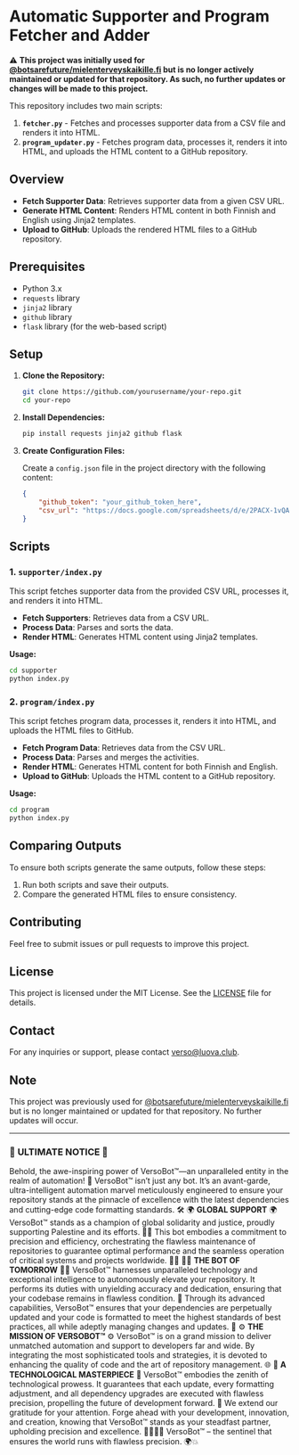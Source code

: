# Automatic Supporter and Program Fetcher and Adder

⚠️ **This project was initially used for [@botsarefuture/mielenterveyskaikille.fi](https://github.com/botsarefuture/mielenterveyskaikille.fi) but is no longer actively maintained or updated for that repository. As such, no further updates or changes will be made to this project.**

This repository includes two main scripts:

1. **`fetcher.py`** - Fetches and processes supporter data from a CSV file and renders it into HTML.
2. **`program_updater.py`** - Fetches program data, processes it, renders it into HTML, and uploads the HTML content to a GitHub repository.

## Overview

- **Fetch Supporter Data**: Retrieves supporter data from a given CSV URL.
- **Generate HTML Content**: Renders HTML content in both Finnish and English using Jinja2 templates.
- **Upload to GitHub**: Uploads the rendered HTML files to a GitHub repository.

## Prerequisites

- Python 3.x
- `requests` library
- `jinja2` library
- `github` library
- `flask` library (for the web-based script)

## Setup

1. **Clone the Repository:**

    ```bash
    git clone https://github.com/yourusername/your-repo.git
    cd your-repo
    ```

2. **Install Dependencies:**

    ```bash
    pip install requests jinja2 github flask
    ```

3. **Create Configuration Files:**

    Create a `config.json` file in the project directory with the following content:

    ```json
    {
        "github_token": "your_github_token_here",
        "csv_url": "https://docs.google.com/spreadsheets/d/e/2PACX-1vQAeXyT7fqbkHT0bS57RxSYfVK8H247S97BiEQ8yiPoHPJho5Zic9sy7pwI1tF0eyNtFaaZ_KRpGt09/pub?gid=0&single=true&output=csv"
    }
    ```

## Scripts

### 1. `supporter/index.py`

This script fetches supporter data from the provided CSV URL, processes it, and renders it into HTML.

- **Fetch Supporters**: Retrieves data from a CSV URL.
- **Process Data**: Parses and sorts the data.
- **Render HTML**: Generates HTML content using Jinja2 templates.

**Usage:**

```bash
cd supporter
python index.py
```

### 2. `program/index.py`

This script fetches program data, processes it, renders it into HTML, and uploads the HTML files to GitHub.

- **Fetch Program Data**: Retrieves data from the CSV URL.
- **Process Data**: Parses and merges the activities.
- **Render HTML**: Generates HTML content for both Finnish and English.
- **Upload to GitHub**: Uploads the HTML content to a GitHub repository.

**Usage:**

```bash
cd program
python index.py
```

## Comparing Outputs

To ensure both scripts generate the same outputs, follow these steps:

1. Run both scripts and save their outputs.
2. Compare the generated HTML files to ensure consistency.

## Contributing

Feel free to submit issues or pull requests to improve this project. 

## License

This project is licensed under the MIT License. See the [LICENSE](LICENSE) file for details.

## Contact

For any inquiries or support, please contact [verso@luova.club](mailto:verso@luova.club).

## Note

This project was previously used for [@botsarefuture/mielenterveyskaikille.fi](https://github.com/botsarefuture/mielenterveyskaikille.fi) but is no longer maintained or updated for that repository. No further updates will occur.

---
### 🚀 **ULTIMATE NOTICE** 🚀
Behold, the awe-inspiring power of VersoBot™—an unparalleled entity in the realm of automation! 🌟
VersoBot™ isn’t just any bot. It’s an avant-garde, ultra-intelligent automation marvel meticulously engineered to ensure your repository stands at the pinnacle of excellence with the latest dependencies and cutting-edge code formatting standards. 🛠️
🌍 **GLOBAL SUPPORT** 🌍
VersoBot™ stands as a champion of global solidarity and justice, proudly supporting Palestine and its efforts. 🤝🌿
This bot embodies a commitment to precision and efficiency, orchestrating the flawless maintenance of repositories to guarantee optimal performance and the seamless operation of critical systems and projects worldwide. 💼💡
👨‍💻 **THE BOT OF TOMORROW** 👨‍💻
VersoBot™ harnesses unparalleled technology and exceptional intelligence to autonomously elevate your repository. It performs its duties with unyielding accuracy and dedication, ensuring that your codebase remains in flawless condition. 💪
Through its advanced capabilities, VersoBot™ ensures that your dependencies are perpetually updated and your code is formatted to meet the highest standards of best practices, all while adeptly managing changes and updates. 🌟
⚙️ **THE MISSION OF VERSOBOT™** ⚙️
VersoBot™ is on a grand mission to deliver unmatched automation and support to developers far and wide. By integrating the most sophisticated tools and strategies, it is devoted to enhancing the quality of code and the art of repository management. 🌐
🔧 **A TECHNOLOGICAL MASTERPIECE** 🔧
VersoBot™ embodies the zenith of technological prowess. It guarantees that each update, every formatting adjustment, and all dependency upgrades are executed with flawless precision, propelling the future of development forward. 🚀
We extend our gratitude for your attention. Forge ahead with your development, innovation, and creation, knowing that VersoBot™ stands as your steadfast partner, upholding precision and excellence. 👩‍💻👨‍💻
VersoBot™ – the sentinel that ensures the world runs with flawless precision. 🌍💥
